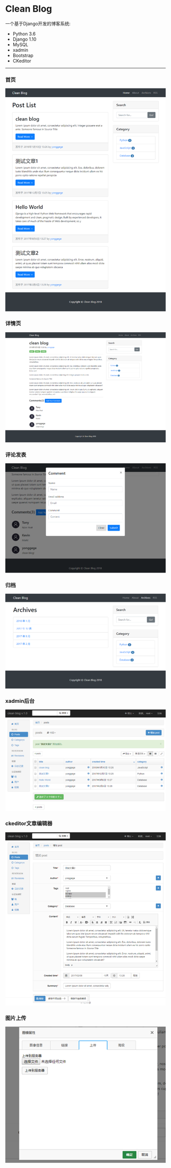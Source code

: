 # Clean Blog

一个基于Django开发的博客系统:

- Python 3.6
- Django 1.10
- MySQL
- xadmin
- Bootstrap
- CKeditor

------
### 首页

![index](/pic/2.png)

### 详情页

![index](/pic/3.png)

### 评论发表

![index](/pic/8.png)

### 归档

![index](/pic/7.png)

### xadmin后台

![index](/pic/5.png)

### ckeditor文章编辑器

![index](/pic/1.png)

### 图片上传

![index](/pic/9.png)

